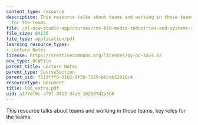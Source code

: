 ```yaml
---
content_type: resource
description: This resource talks about teams and working in those teams, key roles
  for the teams.
file: /ol-ocw-studio-app/courses/cms-610-media-industries-and-systems-spring-2006/a177df0caf9f941394a5102587d2a5b8_l06_extra.pdf
file_size: 84136
file_type: application/pdf
learning_resource_types:
- Lecture Notes
license: https://creativecommons.org/licenses/by-nc-sa/4.0/
ocw_type: OCWFile
parent_title: Lecture Notes
parent_type: CourseSection
parent_uid: f113fff8-3162-9f5b-7029-b6cab52916c4
resourcetype: Document
title: l06_extra.pdf
uid: a177df0c-af9f-9413-94a5-102587d2a5b8
---
```

This resource talks about teams and working in those teams, key roles for the teams.